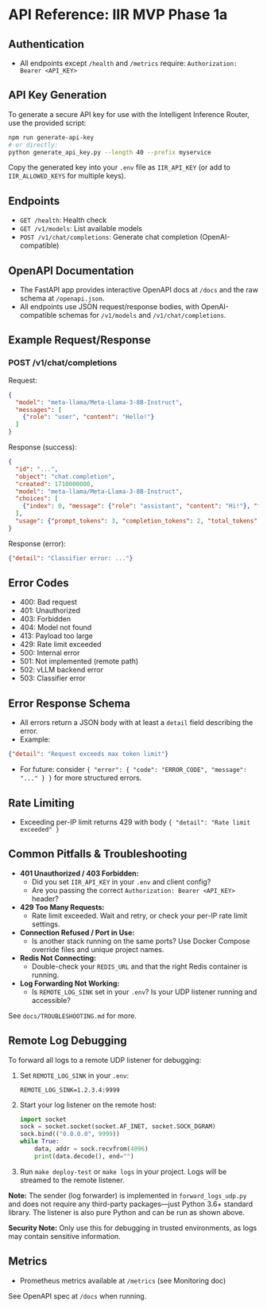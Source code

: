 # API Reference: IIR MVP Phase 1a

## Authentication
- All endpoints except `/health` and `/metrics` require: `Authorization: Bearer <API_KEY>`

## API Key Generation

To generate a secure API key for use with the Intelligent Inference Router, use the provided script:

```sh
npm run generate-api-key
# or directly:
python generate_api_key.py --length 40 --prefix myservice
```

Copy the generated key into your `.env` file as `IIR_API_KEY` (or add to `IIR_ALLOWED_KEYS` for multiple keys).

## Endpoints
- `GET /health`: Health check
- `GET /v1/models`: List available models
- `POST /v1/chat/completions`: Generate chat completion (OpenAI-compatible)

## OpenAPI Documentation
- The FastAPI app provides interactive OpenAPI docs at `/docs` and the raw schema at `/openapi.json`.
- All endpoints use JSON request/response bodies, with OpenAI-compatible schemas for `/v1/models` and `/v1/chat/completions`.

## Example Request/Response
### POST /v1/chat/completions
Request:
```json
{
  "model": "meta-llama/Meta-Llama-3-8B-Instruct",
  "messages": [
    {"role": "user", "content": "Hello!"}
  ]
}
```
Response (success):
```json
{
  "id": "...",
  "object": "chat.completion",
  "created": 1710000000,
  "model": "meta-llama/Meta-Llama-3-8B-Instruct",
  "choices": [
    {"index": 0, "message": {"role": "assistant", "content": "Hi!"}, "finish_reason": "stop"}
  ],
  "usage": {"prompt_tokens": 3, "completion_tokens": 2, "total_tokens": 5}
}
```
Response (error):
```json
{"detail": "Classifier error: ..."}
```

## Error Codes
- 400: Bad request
- 401: Unauthorized
- 403: Forbidden
- 404: Model not found
- 413: Payload too large
- 429: Rate limit exceeded
- 500: Internal error
- 501: Not implemented (remote path)
- 502: vLLM backend error
- 503: Classifier error

## Error Response Schema
- All errors return a JSON body with at least a `detail` field describing the error.
- Example:
```json
{"detail": "Request exceeds max token limit"}
```
- For future: consider `{ "error": { "code": "ERROR_CODE", "message": "..." } }` for more structured errors.

## Rate Limiting
- Exceeding per-IP limit returns 429 with body `{ "detail": "Rate limit exceeded" }`

## Common Pitfalls & Troubleshooting

- **401 Unauthorized / 403 Forbidden:**
  - Did you set `IIR_API_KEY` in your `.env` and client config?
  - Are you passing the correct `Authorization: Bearer <API_KEY>` header?
- **429 Too Many Requests:**
  - Rate limit exceeded. Wait and retry, or check your per-IP rate limit settings.
- **Connection Refused / Port in Use:**
  - Is another stack running on the same ports? Use Docker Compose override files and unique project names.
- **Redis Not Connecting:**
  - Double-check your `REDIS_URL` and that the right Redis container is running.
- **Log Forwarding Not Working:**
  - Is `REMOTE_LOG_SINK` set in your `.env`? Is your UDP listener running and accessible?

See `docs/TROUBLESHOOTING.md` for more.

## Remote Log Debugging

To forward all logs to a remote UDP listener for debugging:

1. Set `REMOTE_LOG_SINK` in your `.env`:
   ```
   REMOTE_LOG_SINK=1.2.3.4:9999
   ```
2. Start your log listener on the remote host:
   ```python
   import socket
   sock = socket.socket(socket.AF_INET, socket.SOCK_DGRAM)
   sock.bind(("0.0.0.0", 9999))
   while True:
       data, addr = sock.recvfrom(4096)
       print(data.decode(), end="")
   ```
3. Run `make deploy-test` or `make logs` in your project. Logs will be streamed to the remote listener.

**Note:** The sender (log forwarder) is implemented in `forward_logs_udp.py` and does not require any third-party packages—just Python 3.6+ standard library. The listener is also pure Python and can be run as shown above.

**Security Note:** Only use this for debugging in trusted environments, as logs may contain sensitive information.

## Metrics
- Prometheus metrics available at `/metrics` (see Monitoring doc)

See OpenAPI spec at `/docs` when running.
